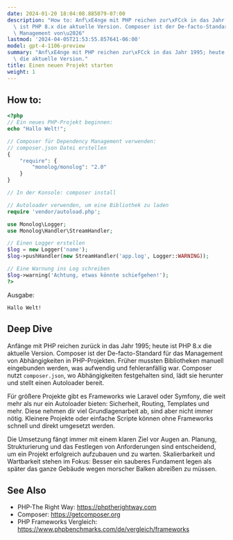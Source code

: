 ```yaml
---
date: 2024-01-20 18:04:08.885079-07:00
description: "How to: Anf\xE4nge mit PHP reichen zur\xFCck in das Jahr 1995; heute\
  \ ist PHP 8.x die aktuelle Version. Composer ist der De-facto-Standard f\xFCr das\
  \ Management von\u2026"
lastmod: '2024-04-05T21:53:55.857641-06:00'
model: gpt-4-1106-preview
summary: "Anf\xE4nge mit PHP reichen zur\xFCck in das Jahr 1995; heute ist PHP 8.x\
  \ die aktuelle Version."
title: Einen neuen Projekt starten
weight: 1
---
```


## How to:
```PHP
<?php
// Ein neues PHP-Projekt beginnen:
echo "Hallo Welt!";

// Composer für Dependency Management verwenden:
// composer.json Datei erstellen
{
    "require": {
        "monolog/monolog": "2.0"
    }
}

// In der Konsole: composer install

// Autoloader verwenden, um eine Bibliothek zu laden
require 'vendor/autoload.php';

use Monolog\Logger;
use Monolog\Handler\StreamHandler;

// Einen Logger erstellen
$log = new Logger('name');
$log->pushHandler(new StreamHandler('app.log', Logger::WARNING));

// Eine Warnung ins Log schreiben
$log->warning('Achtung, etwas könnte schiefgehen!');
?>
```
Ausgabe:
```
Hallo Welt!
```

## Deep Dive
Anfänge mit PHP reichen zurück in das Jahr 1995; heute ist PHP 8.x die aktuelle Version. Composer ist der De-facto-Standard für das Management von Abhängigkeiten in PHP-Projekten. Früher mussten Bibliotheken manuell eingebunden werden, was aufwendig und fehleranfällig war. Composer nutzt `composer.json`, wo Abhängigkeiten festgehalten sind, lädt sie herunter und stellt einen Autoloader bereit.

Für größere Projekte gibt es Frameworks wie Laravel oder Symfony, die weit mehr als nur ein Autoloader bieten: Sicherheit, Routing, Templates und mehr. Diese nehmen dir viel Grundlagenarbeit ab, sind aber nicht immer nötig. Kleinere Projekte oder einfache Scripte können ohne Frameworks schnell und direkt umgesetzt werden.

Die Umsetzung fängt immer mit einem klaren Ziel vor Augen an. Planung, Strukturierung und das Festlegen von Anforderungen sind entscheidend, um ein Projekt erfolgreich aufzubauen und zu warten. Skalierbarkeit und Wartbarkeit stehen im Fokus: Besser ein sauberes Fundament legen als später das ganze Gebäude wegen morscher Balken abreißen zu müssen.

## See Also
- PHP-The Right Way: https://phptherightway.com
- Composer: https://getcomposer.org
- PHP Frameworks Vergleich: https://www.phpbenchmarks.com/de/vergleich/frameworks
